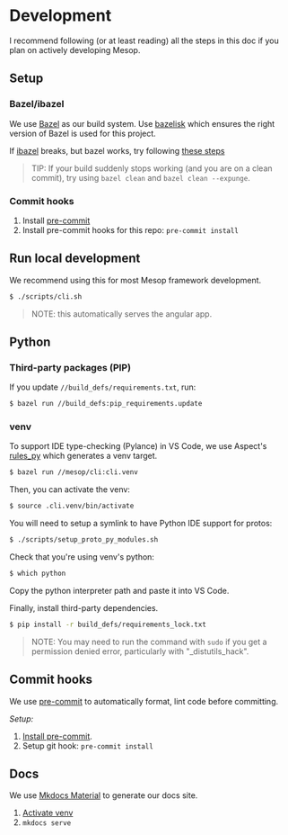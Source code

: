 # Development

I recommend following (or at least reading) all the steps in this doc if you plan on actively developing Mesop.

## Setup

### Bazel/ibazel

We use [Bazel](https://bazel.build/) as our build system. Use [bazelisk](https://github.com/bazelbuild/bazelisk) which ensures the right version of Bazel is used for this project.

If [ibazel](https://github.com/bazelbuild/bazel-watcher) breaks, but bazel works, try following [these steps](https://github.com/bazelbuild/bazel-watcher/issues/588#issuecomment-1421939371)

> TIP: If your build suddenly stops working (and you are on a clean commit), try using `bazel clean` and `bazel clean --expunge`.

### Commit hooks

1. Install [pre-commit](https://pre-commit.com/#installation)
1. Install pre-commit hooks for this repo: `pre-commit install`

## Run local development

We recommend using this for most Mesop framework development.

```sh
$ ./scripts/cli.sh
```

> NOTE: this automatically serves the angular app.

## Python

### Third-party packages (PIP)

If you update `//build_defs/requirements.txt`, run:

```sh
$ bazel run //build_defs:pip_requirements.update
```

### venv

To support IDE type-checking (Pylance) in VS Code, we use Aspect's [rules_py](https://docs.aspect.build/rulesets/aspect_rules_py/) which generates a venv target.

```sh
$ bazel run //mesop/cli:cli.venv
```

Then, you can activate the venv:

```sh
$ source .cli.venv/bin/activate
```

You will need to setup a symlink to have Python IDE support for protos:

```sh
$ ./scripts/setup_proto_py_modules.sh
```

Check that you're using venv's python:

```sh
$ which python
```

Copy the python interpreter path and paste it into VS Code.

Finally, install third-party dependencies.

```sh
$ pip install -r build_defs/requirements_lock.txt
```

> NOTE: You may need to run the command with `sudo` if you get a permission denied error, particularly with "\_distutils_hack".

## Commit hooks

We use [pre-commit](https://pre-commit.com/) to automatically format, lint code before committing.

_Setup:_

1. [Install pre-commit](https://pre-commit.com/#installation).
1. Setup git hook: `pre-commit install`

## Docs

We use [Mkdocs Material](https://squidfunk.github.io/mkdocs-material/) to generate our docs site.

1. [Activate venv](#venv)
1. `mkdocs serve`

